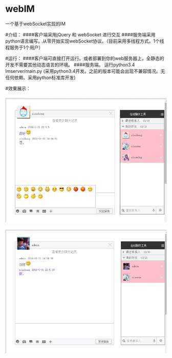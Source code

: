 # webIM
一个基于webSocket实现的IM

#介绍：
####客户端采用jQuery 和 webSocket 进行交互
####服务端采用python语言编写。从零开始实现webSocket协议。（目前采用多线程方式。1个线程服务于1个用户）

#运行：
####客户端可直接打开运行。或者部署到你的web服务器上，全静态的开发不需要其他动态语言的环境。
####服务端。 运行python3.4 Imserver/main.py (采用python3.4开发。之前的版本可能会出现不兼容情况。无任何依赖、采用python标准库开发) 

#效果展示：
#### ![image](https://github.com/348052148/webIM/raw/master/zhans.png)
#### ![image](https://github.com/348052148/webIM/raw/master/zhans1.png)
